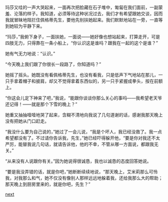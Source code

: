 
玛莎又哇的一声大哭起来，一面再次把脸藏在石子堆中，匍匐在我们面前，一副蒙羞、沦落的样子。我知道，必须等待这种状况过去，我们才有希望跟她交谈，因而我就冒昧地阻拦住佩格蒂先生，要他先别扶她起来。我们默默地站在一旁，一直等到她较为平静下来。

“玛莎，”我俯下身子，一面扶她，一面说——她好像也想站起来，打算走开，可是四肢无力，只得靠在一条小船上，“你认识这是谁吗？跟我在一起的这个是谁？”

她有气无力地说：“认识。”

“今天晚上我们跟了你很长一段路了，你知道吗？”

她摇了摇头。她既没有看佩格蒂先生，也没有看我，只是低声下气地站在那儿，一只手拿着帽子和披肩，却又不觉得拿着东西似的，另一只手紧握成拳头，按在前额上。

“你这会儿定下神来了吧，”我说，“能跟你谈谈你那么关心的事吗——我希望老天爷还记得！——就是那个下雪的晚上？”

她重又抽抽噎噎地哭了起来，含糊不清地向我说了几句道谢的话，感谢我那天晚上没有把她从门口赶走。

“我没什么要为自己说的，”她过了一会儿说，“我是个坏人，我已经没救了。我一点希望都没有了。不过请你告诉我，先生，”她已经吓得躲开他，“要是你对我还不太严厉，能替我说几句话，就请告诉他，他的不幸，不管从哪一方面说，都跟我无关。”

“从来没有人说跟你有关。”因为她说得很诚恳，我也以诚恳的态度回答她说。

“要是我没弄错的话，就是你吧，”她断断续续地说，“那天晚上，艾米莉那么可怜我，对我那么和气，她不仅没有像别人那样远远地躲着我，还给我那么大的帮助；那天晚上到厨房里来的，就是你吧，先生？”

[next](page605)
